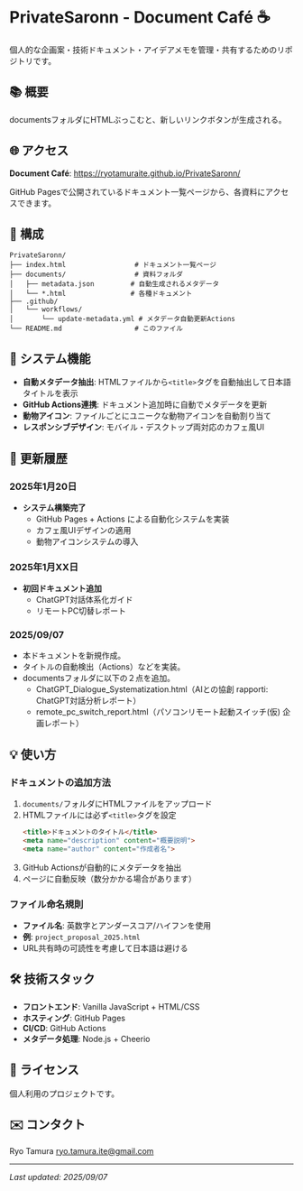 # PrivateSaronn - Document Café ☕

個人的な企画案・技術ドキュメント・アイデアメモを管理・共有するためのリポジトリです。

## 📚 概要

documentsフォルダにHTMLぶっこむと、新しいリンクボタンが生成される。

## 🌐 アクセス

**Document Café**: https://ryotamuraite.github.io/PrivateSaronn/

GitHub Pagesで公開されているドキュメント一覧ページから、各資料にアクセスできます。

## 📁 構成

```
PrivateSaronn/
├── index.html                 # ドキュメント一覧ページ
├── documents/                 # 資料フォルダ
│   ├── metadata.json         # 自動生成されるメタデータ
│   └── *.html                # 各種ドキュメント
├── .github/
│   └── workflows/
│       └── update-metadata.yml # メタデータ自動更新Actions
└── README.md                  # このファイル
```

## 🔧 システム機能

- **自動メタデータ抽出**: HTMLファイルから`<title>`タグを自動抽出して日本語タイトルを表示
- **GitHub Actions連携**: ドキュメント追加時に自動でメタデータを更新
- **動物アイコン**: ファイルごとにユニークな動物アイコンを自動割り当て
- **レスポンシブデザイン**: モバイル・デスクトップ両対応のカフェ風UI

## 📝 更新履歴

### 2025年1月20日
- **システム構築完了**
  - GitHub Pages + Actions による自動化システムを実装
  - カフェ風UIデザインの適用
  - 動物アイコンシステムの導入

### 2025年1月XX日
- **初回ドキュメント追加**
  - ChatGPT対話体系化ガイド
  - リモートPC切替レポート

### 2025/09/07
- 本ドキュメントを新規作成。
- タイトルの自動検出（Actions）などを実装。
- documentsフォルダに以下の２点を追加。
  - ChatGPT_Dialogue_Systematization.html（AIとの協創 rapporti: ChatGPT対話分析レポート）
  - remote_pc_switch_report.html（パソコンリモート起動スイッチ(仮) 企画レポート）

## 💡 使い方

### ドキュメントの追加方法

1. `documents/`フォルダにHTMLファイルをアップロード
2. HTMLファイルには必ず`<title>`タグを設定
   ```html
   <title>ドキュメントのタイトル</title>
   <meta name="description" content="概要説明">
   <meta name="author" content="作成者名">
   ```
3. GitHub Actionsが自動的にメタデータを抽出
4. ページに自動反映（数分かかる場合があります）

### ファイル命名規則

- **ファイル名**: 英数字とアンダースコア/ハイフンを使用
- **例**: `project_proposal_2025.html`
- URL共有時の可読性を考慮して日本語は避ける

## 🛠️ 技術スタック

- **フロントエンド**: Vanilla JavaScript + HTML/CSS
- **ホスティング**: GitHub Pages
- **CI/CD**: GitHub Actions
- **メタデータ処理**: Node.js + Cheerio

## 📄 ライセンス

個人利用のプロジェクトです。

## ✉️ コンタクト

Ryo Tamura
ryo.tamura.ite@gmail.com

---

*Last updated: 2025/09/07*
